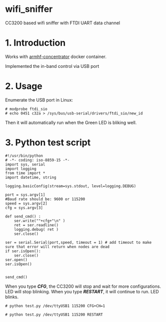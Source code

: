 # wifi_sniffer
CC3200 based wifi sniffer with FTDI UART data channel

# 1. Introduction

Works with [armhf-concentrator](https://hub.docker.com/r/sheenhx/armhf-concentrator/) docker container.

Implemented the in-band control via USB port

# 2. Usage

Enumerate the USB port in Linux:

```
# modprobe ftdi_sio
# echo 0451 c32a > /sys/bus/usb-serial/drivers/ftdi_sio/new_id
```

Then it will automatically run when the Green LED is bliking well.

# 3. Python test script

```
#!/usr/bin/python
# -*- coding: iso-8859-15 -*-
import sys, serial
import logging
from time import *
import datetime, string

logging.basicConfig(stream=sys.stdout, level=logging.DEBUG)

port = sys.argv[1]
#Baud rate should be: 9600 or 115200
speed = sys.argv[2]
cfg = sys.argv[3]

def send_cmd() :
	ser.write(""+cfg+"\n" )
	ret = ser.readline()
	logging.debug( ret )
	ser.close()

ser = serial.Serial(port,speed, timeout = 1) # add timeout to make sure that error will return when nodes are dead
if ser.isOpen():
    ser.close()
ser.open()
ser.isOpen()


send_cmd()

```

When you type ***CFG***, the CC3200 will stop and wait for more configurations. LED will stop blinking.
When you type ***RESTART***, it will continue to run. LED blinks.

```
# python test.py /dev/ttyUSB1 115200 CFG+CH=1
```
```
# python test.py /dev/ttyUSB1 115200 RESTART
```